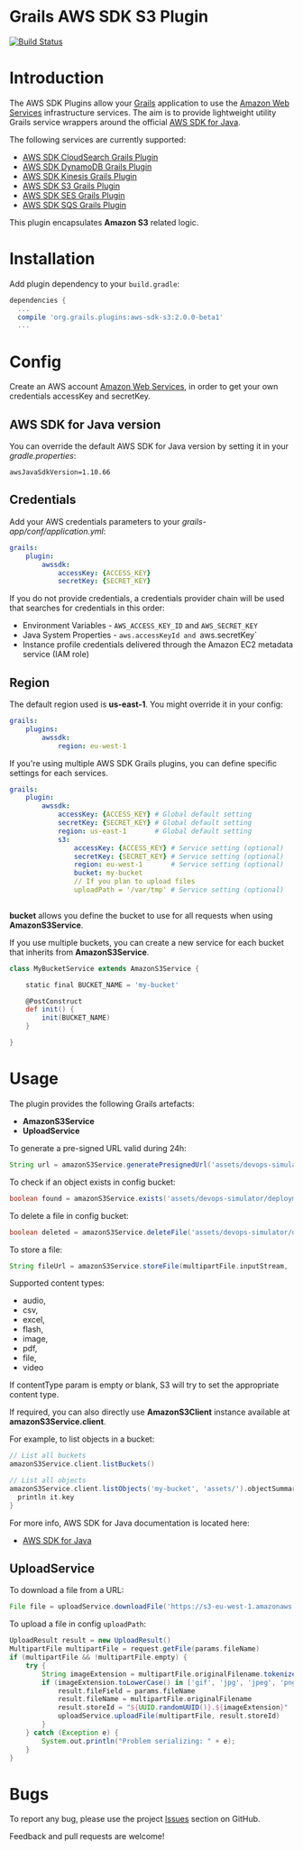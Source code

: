 Grails AWS SDK S3 Plugin
========================

[![Build Status](https://travis-ci.org/agorapulse/grails-aws-sdk-s3.svg?token=BpxbA1UyYnNoUwrDNXtN&branch=master)](https://travis-ci.org/agorapulse/grails-aws-sdk-s3)

# Introduction

The AWS SDK Plugins allow your [Grails](http://grails.org) application to use the [Amazon Web Services](http://aws.amazon.com/) infrastructure services.
The aim is to provide lightweight utility Grails service wrappers around the official [AWS SDK for Java](http://aws.amazon.com/sdkforjava/).

The following services are currently supported:

* [AWS SDK CloudSearch Grails Plugin](http://github.com/agorapulse/grails-aws-sdk-cloudsearch)
* [AWS SDK DynamoDB Grails Plugin](http://github.com/agorapulse/grails-aws-sdk-dynamodb)
* [AWS SDK Kinesis Grails Plugin](http://github.com/agorapulse/grails-aws-sdk-kinesis)
* [AWS SDK S3 Grails Plugin](http://github.com/agorapulse/grails-aws-sdk-s3)
* [AWS SDK SES Grails Plugin](http://github.om/agorapulse/grails-aws-sdk-ses)
* [AWS SDK SQS Grails Plugin](http://github.com/agorapulse/grails-aws-sdk-sqs)

This plugin encapsulates **Amazon S3** related logic.


# Installation

Add plugin dependency to your `build.gradle`:

```groovy
dependencies {
  ...
  compile 'org.grails.plugins:aws-sdk-s3:2.0.0-beta1'
  ...
```

# Config

Create an AWS account [Amazon Web Services](http://aws.amazon.com/), in order to get your own credentials accessKey and secretKey.


## AWS SDK for Java version

You can override the default AWS SDK for Java version by setting it in your _gradle.properties_:

```
awsJavaSdkVersion=1.10.66
```

## Credentials

Add your AWS credentials parameters to your _grails-app/conf/application.yml_:

```yml
grails:
    plugin:
        awssdk:
            accessKey: {ACCESS_KEY}
            secretKey: {SECRET_KEY}
```

If you do not provide credentials, a credentials provider chain will be used that searches for credentials in this order:

* Environment Variables - `AWS_ACCESS_KEY_ID` and `AWS_SECRET_KEY`
* Java System Properties - `aws.accessKeyId and `aws.secretKey`
* Instance profile credentials delivered through the Amazon EC2 metadata service (IAM role)

## Region

The default region used is **us-east-1**. You might override it in your config:

```yml
grails:
    plugins:
        awssdk:
            region: eu-west-1
```

If you're using multiple AWS SDK Grails plugins, you can define specific settings for each services.

```yml
grails:
    plugin:
        awssdk:
            accessKey: {ACCESS_KEY} # Global default setting 
            secretKey: {SECRET_KEY} # Global default setting
            region: us-east-1       # Global default setting
            s3:
                accessKey: {ACCESS_KEY} # Service setting (optional)
                secretKey: {SECRET_KEY} # Service setting (optional)
                region: eu-west-1       # Service setting (optional)
                bucket: my-bucket
                // If you plan to upload files
                uploadPath = '/var/tmp' # Service setting (optional)
            
```

**bucket** allows you define the bucket to use for all requests when using **AmazonS3Service**.

If you use multiple buckets, you can create a new service for each bucket that inherits from **AmazonS3Service**.

```groovy
class MyBucketService extends AmazonS3Service {

    static final BUCKET_NAME = 'my-bucket'

    @PostConstruct
    def init() {
        init(BUCKET_NAME)
    }

}
```


# Usage

The plugin provides the following Grails artefacts:

* **AmazonS3Service**
* **UploadService**

To generate a pre-signed URL valid during 24h:

```groovy 
String url = amazonS3Service.generatePresignedUrl('assets/devops-simulator/deployment/fail-0.gif', new Date() + 1)
```

To check if an object exists in config bucket:

```groovy 
boolean found = amazonS3Service.exists('assets/devops-simulator/deployment/fail-0.gif')
```

To delete a file in config bucket:

```groovy 
boolean deleted = amazonS3Service.deleteFile('assets/devops-simulator/deployment/fail-0.gif')
```

To store a file:

```groovy
String fileUrl = amazonS3Service.storeFile(multipartFile.inputStream, 'file', 'assets/myfile', 'txt')   
```

Supported content types:

* audio,
* csv,
* excel,
* flash,
* image,
* pdf,
* file,
* video

If contentType param is empty or blank, S3 will try to set the appropriate content type.

If required, you can also directly use **AmazonS3Client** instance available at **amazonS3Service.client**.

For example, to list objects in a bucket:

```groovy 
// List all buckets
amazonS3Service.client.listBuckets()

// List all objects
amazonS3Service.client.listObjects('my-bucket', 'assets/').objectSummaries?.each {
  println it.key
}
```

For more info, AWS SDK for Java documentation is located here:

* [AWS SDK for Java](http://docs.amazonwebservices.com/AWSJavaSDK/latest/javadoc/index.html)


## UploadService

To download a file from a URL:

```groovy
File file = uploadService.downloadFile('https://s3-eu-west-1.amazonaws.com/benorama/assets/devops-simulator/deployment/fail-0.gif')
```

To upload a file in config `uploadPath`:

```groovy
UploadResult result = new UploadResult()
MultipartFile multipartFile = request.getFile(params.fileName)
if (multipartFile && !multipartFile.empty) {
    try {
        String imageExtension = multipartFile.originalFilename.tokenize('.').last()
        if (imageExtension.toLowerCase() in ['gif', 'jpg', 'jpeg', 'png']) {
            result.fileField = params.fileName
            result.fileName = multipartFile.originalFilename
            result.storeId = "${UUID.randomUUID()}.${imageExtension}"
            uploadService.uploadFile(multipartFile, result.storeId)
        }
    } catch (Exception e) {
        System.out.println("Problem serializing: " + e);
    }
}
```


# Bugs

To report any bug, please use the project [Issues](http://github.com/agorapulse/grails-aws-sdk-s3/issues) section on GitHub.

Feedback and pull requests are welcome!